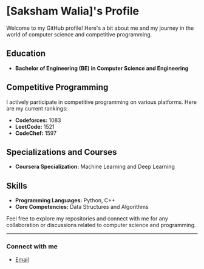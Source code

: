 # [Saksham Walia]'s Profile

Welcome to my GitHub profile! Here's a bit about me and my journey in the world of computer science and competitive programming.

## Education

- **Bachelor of Engineering (BE) in Computer Science and Engineering**

## Competitive Programming

I actively participate in competitive programming on various platforms. Here are my current rankings:
- **Codeforces:** 1083
- **LeetCode:** 1521
- **CodeChef:** 1597

## Specializations and Courses

- **Coursera Specialization:** Machine Learning and Deep Learning

## Skills

- **Programming Languages:** Python, C++
- **Core Competencies:** Data Structures and Algorithms

Feel free to explore my repositories and connect with me for any collaboration or discussions related to computer science and programming.

---

### Connect with me

- [Email](walia.saksham.707@gmail.com)

